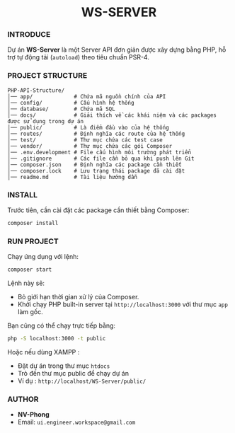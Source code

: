 <h1 align="center">WS-SERVER</h1>

### INTRODUCE
Dự án **WS-Server** là một Server API đơn giản được xây dựng bằng PHP, hỗ trợ tự động tải (`autoload`) theo tiêu chuẩn PSR-4.

### PROJECT STRUCTURE
```
PHP-API-Structure/
│── app/             # Chứa mã nguồn chính của API
│── config/          # Cấu hình hệ thống
│── database/        # Chứa mã SQL
│── docs/            # Giải thích về các khái niệm và các packages được sử dụng trong dự án
│── public/          # Là điểm đầu vào của hệ thống
│── routes/          # Định nghĩa các route của hệ thống
│── test/            # Thư mục chứa các test case
│── vendor/          # Thư mục chứa các gói Composer
│── .env.development # File cấu hình môi trường phát triển
│── .gitignore       # Các file cần bỏ qua khi push lên Git
│── composer.json    # Định nghĩa các package cần thiết
│── composer.lock    # Lưu trạng thái package đã cài đặt
│── readme.md        # Tài liệu hướng dẫn
```

### INSTALL
Trước tiên, cần cài đặt các package cần thiết bằng Composer:

```sh
composer install
```

### RUN PROJECT
Chạy ứng dụng với lệnh:

```sh
composer start
```

Lệnh này sẽ:
- Bỏ giới hạn thời gian xử lý của Composer.
- Khởi chạy PHP built-in server tại `http://localhost:3000` với thư mục `app` làm gốc.

Bạn cũng có thể chạy trực tiếp bằng:

```sh
php -S localhost:3000 -t public
```

Hoặc nếu dùng XAMPP :
- Đặt dự án trong thư mục `htdocs`
- Trỏ đến thư mục public để chạy dự án
- Ví dụ : `http://localhost/WS-Server/public/`

### AUTHOR
- **NV-Phong**
- Email: `ui.engineer.workspace@gmail.com`
